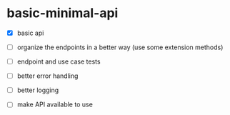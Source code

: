 # basic-minimal-api

- [x] basic api

- [ ] organize the endpoints in a better way (use some extension methods)

- [ ] endpoint and use case tests

- [ ] better error handling

- [ ] better logging

- [ ] make API available to use
